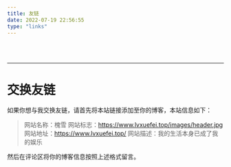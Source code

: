 ```yaml
---
title: 友链
date: 2022-07-19 22:56:55
type: "links"
---
```


<br/>
<br/>

<hr/>

# 交换友链

如果你想与我交换友链，请首先将本站链接添加至你的博客，本站信息如下：

> 网站名称：槐雪
> 网站标志：https://www.lvxuefei.top/images/header.jpg
> 网站地址：https://www.lvxuefei.top/
> 网站描述：我的生活本身已成了我的娱乐

然后在评论区将你的博客信息按照上述格式留言。
